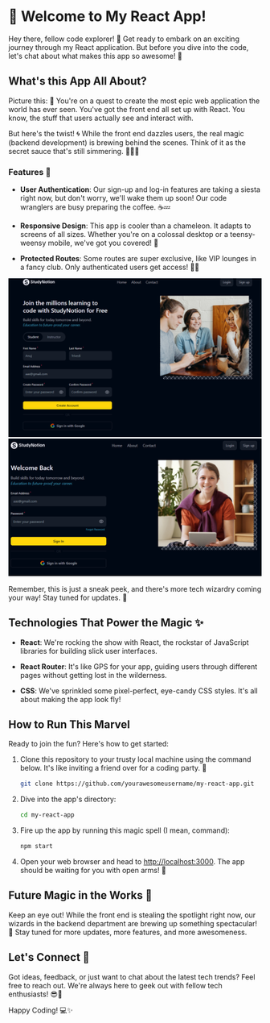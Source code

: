 # 🚀 Welcome to My React App!

Hey there, fellow code explorer! 👋 Get ready to embark on an exciting journey through my React application. But before you dive into the code, let's chat about what makes this app so awesome! 🌟

## What's this App All About?

Picture this: 📸 You're on a quest to create the most epic web application the world has ever seen. You've got the front end all set up with React. You know, the stuff that users actually see and interact with.

But here's the twist! 🌀 While the front end dazzles users, the real magic (backend development) is brewing behind the scenes. Think of it as the secret sauce that's still simmering. 🍔👩‍🍳

### Features 🌈

- **User Authentication**: Our sign-up and log-in features are taking a siesta right now, but don't worry, we'll wake them up soon! Our code wranglers are busy preparing the coffee. ☕️💤

- **Responsive Design**: This app is cooler than a chameleon. It adapts to screens of all sizes. Whether you're on a colossal desktop or a teensy-weensy mobile, we've got you covered! 📱

- **Protected Routes**: Some routes are super exclusive, like VIP lounges in a fancy club. Only authenticated users get access! 🕺💃

![Demo GIF](./src/assets/pic1.png)
![Demo GIF](./src/assets/pic2.png)

Remember, this is just a sneak peek, and there's more tech wizardry coming your way! Stay tuned for updates. 🚀

## Technologies That Power the Magic ✨

- **React**: We're rocking the show with React, the rockstar of JavaScript libraries for building slick user interfaces.

- **React Router**: It's like GPS for your app, guiding users through different pages without getting lost in the wilderness.

- **CSS**: We've sprinkled some pixel-perfect, eye-candy CSS styles. It's all about making the app look fly!

## How to Run This Marvel

Ready to join the fun? Here's how to get started:

1. Clone this repository to your trusty local machine using the command below. It's like inviting a friend over for a coding party. 🎉

   ```bash
   git clone https://github.com/yourawesomeusername/my-react-app.git
   ```

2. Dive into the app's directory:

   ```bash
   cd my-react-app
   ```

3. Fire up the app by running this magic spell (I mean, command):

   ```bash
   npm start
   ```

4. Open your web browser and head to [http://localhost:3000](http://localhost:3000). The app should be waiting for you with open arms! 🤗

## Future Magic in the Works 🌟

Keep an eye out! While the front end is stealing the spotlight right now, our wizards in the backend department are brewing up something spectacular! 💫 Stay tuned for more updates, more features, and more awesomeness.

## Let's Connect 🤝

Got ideas, feedback, or just want to chat about the latest tech trends? Feel free to reach out. We're always here to geek out with fellow tech enthusiasts! 😎🚀

Happy Coding! 💻✨
